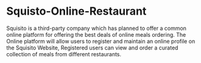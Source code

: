 # Squisto-Online-Restaurant
Squisito is a third-party company which has planned to offer a common online platform for offering the best deals of online meals ordering. The Online platform will allow users to register and maintain an online profile on the Squisito Website, Registered users can view and order a curated collection of meals from different restaurants.
